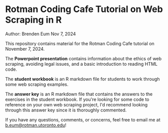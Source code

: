 # Rotman Coding Cafe Tutorial on Web Scraping in R

Author: Brenden Eum
Nov 7, 2024

This repository contains material for the Rotman Coding Cafe tutorial on November 7, 2024.

The **Powerpoint presentation** contains information about the ethics of web scraping, avoiding legal issues, and a basic introduction to reading HTML code.

The **student workbook** is an R markdown file for students to work through some web scraping examples.

The **answer key** is an R markdown file that contains the answers to the exercises in the student workbook. If you're looking for some code to reference on your own web scraping project, I'd recommend looking through this answer key since it is thoroughly commented.

If you have any questions, comments, or concerns, feel free to email me at b.eum@rotman.utoronto.edu!
